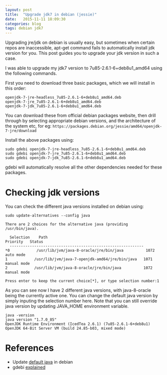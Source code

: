 ```yaml
---
layout: post
title:  "Upgrade jdk7 in debian (jessie)"
date:   2015-11-11 18:09:30
categories: blog
tags: debian jdk7
---
```

Upgrading jre/jdk on debian is usually easy, but sometimes when certain repos are inaccessible, apt-get command fails to
automatically install jdk version for you. This post guides you to upgrade your jdk version in such a case.

I was able to upgrade my jdk7 version to 7u85-2.6.1-6+deb8u1_amd64 using the following commands. 

First you need to download three basic packages, which we will install in this order:

~~~
openjdk-7-jre-headless_7u85-2.6.1-6+deb8u1_amd64.deb
openjdk-7-jre_7u85-2.6.1-6+deb8u1_amd64.deb
openjdk-7-jdk_7u85-2.6.1-6+deb8u1_amd64.deb
~~~

You can download these from official debian packages website, then drill through by selecting appropriate debian
versions, and the architecture of the system etc, for eg: `https://packages.debian.org/jessie/amd64/openjdk-7-jre/download`

Install the above packages using:

~~~
sudo gdebi openjdk-7-jre-headless_7u85-2.6.1-6+deb8u1_amd64.deb
sudo gdebi openjdk-7-jre_7u85-2.6.1-6+deb8u1_amd64.deb
sudo gdebi openjdk-7-jdk_7u85-2.6.1-6+deb8u1_amd64.deb
~~~

gdebi will automatically resolve all the other dependencies needed for these packages.

Checking jdk versions
===

You can check the different java versions installed on debian using:

~~~
sudo update-alternatives --config java

There are 2 choices for the alternative java (providing /usr/bin/java).

  Selection    Path                                            Priority   Status
  ------------------------------------------------------------
*0            /usr/lib/jvm/java-8-oracle/jre/bin/java          1072      auto mode
1            /usr/lib/jvm/java-7-openjdk-amd64/jre/bin/java   1071      manual mode
2            /usr/lib/jvm/java-8-oracle/jre/bin/java          1072      manual mode

Press enter to keep the current choice[*], or type selection number:1 

~~~

As you can see now I have 2 different java versions, with java-8-oracle being the currently active one. You can change
the default java version by simply inputing the selection number here. Note that you can still override java version by
updating JAVA_HOME environment variable.

~~~
java -version
java version "1.7.0_85"
OpenJDK Runtime Environment (IcedTea 2.6.1) (7u85-2.6.1-6+deb8u1)
OpenJDK 64-Bit Server VM (build 24.85-b03, mixed mode)
~~~

References
==

- Update [default java][default] in debian
- gdebi [explained][gdebi]


[default]:       http://www.mkyong.com/linux/debian-change-default-java-version/
[gdebi]:         http://linuxcommando.blogspot.in/2015/01/using-gdebi-to-install-and-resolve.html
